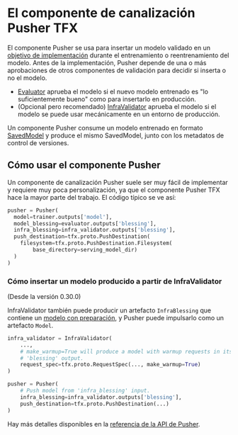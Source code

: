 # El componente de canalización Pusher TFX

El componente Pusher se usa para insertar un modelo validado en un [objetivo de implementación](index.md#deployment_targets) durante el entrenamiento o reentrenamiento del modelo. Antes de la implementación, Pusher depende de una o más aprobaciones de otros componentes de validación para decidir si inserta o no el modelo.

- [Evaluator](evaluator) aprueba el modelo si el nuevo modelo entrenado es "lo suficientemente bueno" como para insertarlo en producción.
- (Opcional pero recomendado) [InfraValidator](infra_validator) aprueba el modelo si el modelo se puede usar mecánicamente en un entorno de producción.

Un componente Pusher consume un modelo entrenado en formato [SavedModel](/guide/saved_model) y produce el mismo SavedModel, junto con los metadatos de control de versiones.

## Cómo usar el componente Pusher

Un componente de canalización Pusher suele ser muy fácil de implementar y requiere muy poca personalización, ya que el componente Pusher TFX hace la mayor parte del trabajo. El código típico se ve así:

```python
pusher = Pusher(
  model=trainer.outputs['model'],
  model_blessing=evaluator.outputs['blessing'],
  infra_blessing=infra_validator.outputs['blessing'],
  push_destination=tfx.proto.PushDestination(
    filesystem=tfx.proto.PushDestination.Filesystem(
        base_directory=serving_model_dir)
  )
)
```

### Cómo insertar un modelo producido a partir de InfraValidator

(Desde la versión 0.30.0)

InfraValidator también puede producir un artefacto `InfraBlessing` que contiene un [modelo con preparación](infra_validator#producing_a_savedmodel_with_warmup), y Pusher puede impulsarlo como un artefacto `Model`.

```python
infra_validator = InfraValidator(
    ...,
    # make_warmup=True will produce a model with warmup requests in its
    # 'blessing' output.
    request_spec=tfx.proto.RequestSpec(..., make_warmup=True)
)

pusher = Pusher(
    # Push model from 'infra_blessing' input.
    infra_blessing=infra_validator.outputs['blessing'],
    push_destination=tfx.proto.PushDestination(...)
)
```

Hay más detalles disponibles en la [referencia de la API de Pusher](https://www.tensorflow.org/tfx/api_docs/python/tfx/v1/components/Pusher).
